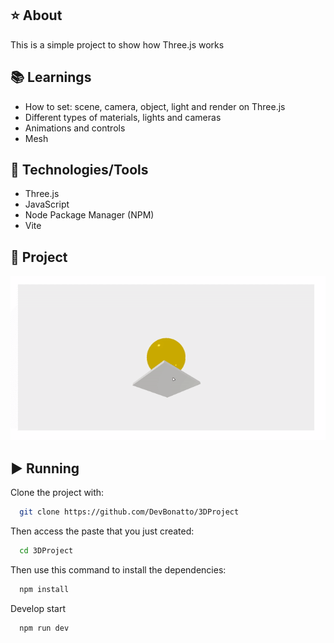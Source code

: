 ## ⭐ About
This is a simple project to show how Three.js works

## 📚 Learnings
- How to set: scene, camera, object, light and render on Three.js
- Different types of materials, lights and cameras
- Animations and controls
- Mesh

## 🚀 Technologies/Tools
- Three.js
- JavaScript
- Node Package Manager (NPM)
- Vite

## 🎥 Project
![Project Running](./imgs/project.gif)

## ▶️ Running
Clone the project with:
```bash
  git clone https://github.com/DevBonatto/3DProject
```

Then access the paste that you just created:
```bash
  cd 3DProject
```

Then use this command to install the dependencies:
```bash
  npm install
```

Develop start
```bash
  npm run dev
```
